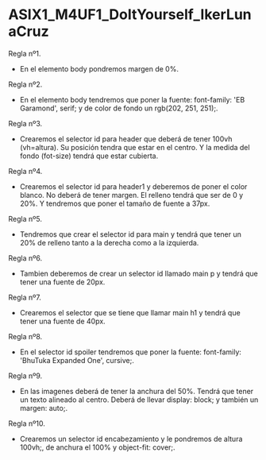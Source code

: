 # ASIX1_M4UF1_DoItYourself_IkerLunaCruz

Regla nº1.
- En el elemento body pondremos margen de 0%.

Regla nº2.
- En el elemento body tendremos que poner la fuente: font-family: 'EB Garamond', serif; y de color de fondo un rgb(202, 251, 251);.

Regla nº3.
- Crearemos el selector id para header que deberá de tener 100vh (vh=altura). Su posición tendra que estar en el centro. Y la medida del fondo (fot-size) tendrá que estar cubierta.

Regla nº4.
- Crearemos el selector id para header1 y deberemos de poner el color blanco. No deberá de tener margen. El relleno tendrá que ser de 0 y 20%. Y tendremos que poner el tamaño de fuente a 37px.

Regla nº5.
- Tendremos que crear el selector id para main y tendrá que tener un 20% de relleno tanto a la derecha como a la izquierda.

Regla nº6.
- Tambien deberemos de crear un selector id llamado main p y tendrá que tener una fuente de 20px.

Regla nº7.
- Crearemos el selector que se tiene que llamar main h1 y tendrá que tener una fuente de 40px.

Regla nº8.
- En el selector id spoiler tendremos que poner la fuente: font-family: 'BhuTuka Expanded One', cursive;.

Regla nº9.
- En las imagenes deberá de tener la anchura del 50%. Tendrá que tener un texto alineado al centro. Deberá de llevar display: block; y también un margen: auto;.

Regla nº10.
- Crearemos un selector id encabezamiento y le pondremos de altura 100vh;, de anchura el 100% y object-fit: cover;.
